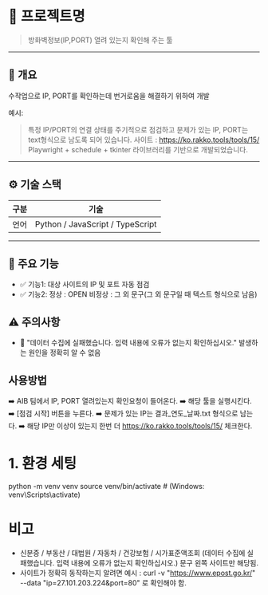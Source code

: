 # 📘 프로젝트명
> 방화벽정보(IP,PORT) 열려 있는지 확인해 주는 툴

---

## 📖 개요
수작업으로 IP, PORT를 확인하는데 번거로움을 해결하기 위하여 개발

예시:
> 특정 IP/PORT의 연결 상태를 주기적으로 점검하고 문제가 있는 IP, PORT는 text형식으로 남도록 되어 있습니다.
> 사이트 : https://ko.rakko.tools/tools/15/
> Playwright + schedule + tkinter 라이브러리를 기반으로 개발되었습니다.

---

## ⚙️ 기술 스택
| 구분 | 기술 |
|------|------|
| 언어 | Python / JavaScript / TypeScript |

---

## 🧱 주요 기능
- ✅ 기능1: 대상 사이트의 IP 및 포트 자동 점검
- ✅ 기능2: 정상 : OPEN 비정상 : 그 외 문구(그 외 문구일 때 텍스트 형식으로 남음)

## ⚠️ 주의사항
- 🚫 "데이터 수집에 실패했습니다. 입력 내용에 오류가 없는지 확인하십시오." 발생하는 원인을 정확히 알 수 없음

## 사용방법
➡️ AIB 팀에서 IP, PORT 열려있는지 확인요청이 들어온다.
➡️ 해당 툴을 실행시킨다.
➡️ [점검 시작] 버튼을 누른다.
➡️ 문제가 있는 IP는 결과_연도_날짜.txt 형식으로 남는다.
➡️ 해당 IP만 이상이 있는지 한번 더 https://ko.rakko.tools/tools/15/ 체크한다.


# 1. 환경 세팅
python -m venv venv
source venv/bin/activate  # (Windows: venv\Scripts\activate)

# 비고
- 신분증 / 부동산 / 대법원 / 자동차 / 건강보험 / 시가표준액조회 (데이터 수집에 실패했습니다. 입력 내용에 오류가 없는지 확인하십시오.) 문구 왼쪽 사이트만 해당됨.
- 사이트가 정확히 동작하는지 알려면 예시 : curl -v "https://www.epost.go.kr/" --data "ip=27.101.203.224&port=80" 로 확인해야 함.
  
